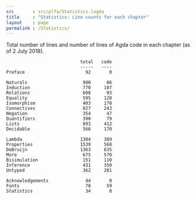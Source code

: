 ```yaml
---
src       : src/plfa/Statistics.lagda
title     : "Statistics: Line counts for each chapter"
layout    : page
permalink : /Statistics/
---
```


Total number of lines and number of lines of Agda code in each chapter
(as of 2 July 2018).

                                total   code
                                -----   ----
    Preface                       92       0

    Naturals                     900      86
    Induction                    770     107
    Relations                    608      93
    Equality                     595     128
    Isomorphism                  403     170
    Connectives                  827     243
    Negation                     354      47
    Quantifiers                  390      79
    Lists                        893     412
    Decidable                    566     170

    Lambda                      1304     389
    Properties                  1539     568
    DeBruijn                    1363     635
    More                         675     570
    Bisimulation                 151     110
    Inference                    431     350
    Untyped                      362     281

    Acknowledgements              44       0
    Fonts                         78      59
    Statistics                    34       0
